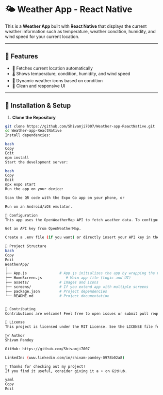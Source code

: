 # 🌤️ Weather App - React Native

This is a **Weather App** built with **React Native** that displays the current weather information such as temperature, weather condition, humidity, and wind speed for your current location.

---

## 📱 Features

- 📍 Fetches current location automatically
- 🌡️ Shows temperature, condition, humidity, and wind speed
- 🌄 Dynamic weather icons based on condition
- 🎨 Clean and responsive UI

---

## 🚀 Installation & Setup

1. **Clone the Repository**

```bash
git clone https://github.com/Shivamji7007/Weather-app-ReactNative.git
cd Weather-app-ReactNative
Install dependencies:

bash
Copy
Edit
npm install
Start the development server:

bash
Copy
Edit
npx expo start
Run the app on your device:

Scan the QR code with the Expo Go app on your phone, or

Run on an Android/iOS emulator.

🔧 Configuration
This app uses the OpenWeatherMap API to fetch weather data. To configure:

Get an API key from OpenWeatherMap.

Create a .env file (if you want) or directly insert your API key in the relevant file in the code where API calls are made.

📂 Project Structure
bash
Copy
Edit
WeatherApp/
│
├── App.js               # App.js initializes the app by wrapping the main HomeScreen component inside a gesture handler container to enable touch gestures.
├── HomeScreen.js           # Main app file (logic and UI)
├── assets/              # Images and icons
├── screens/             # If you extend app with multiple screens
├── package.json         # Project dependencies
└── README.md            # Project documentation


🤝 Contributing
Contributions are welcome! Feel free to open issues or submit pull requests.

📄 License
This project is licensed under the MIT License. See the LICENSE file for details.

🙋‍♂️ Author
Shivam Pandey

GitHub: https://github.com/Shivamji7007

LinkedIn: (www.linkedin.com/in/shivam-pandey-0978b02a8)

🎉 Thanks for checking out my project!
If you find it useful, consider giving it a ⭐ on GitHub.

yaml
Copy
Edit
    


